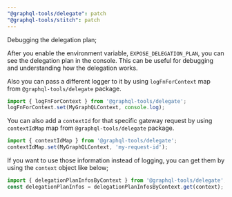 ```yaml
---
"@graphql-tools/delegate": patch
"@graphql-tools/stitch": patch
---
```


Debugging the delegation plan;

After you enable the environment variable, `EXPOSE_DELEGATION_PLAN`, you can see the delegation plan in the console. This can be useful for debugging and understanding how the delegation works.

Also you can pass a different logger to it by using `logFnForContext` map from `@graphql-tools/delegate` package.

```ts
import { logFnForContext } from '@graphql-tools/delegate';
logFnForContext.set(MyGraphQLContext, console.log);
```

You can also add a `contextId` for that specific gateway request by using `contextIdMap` map from `@graphql-tools/delegate` package.

```ts
import { contextIdMap } from '@graphql-tools/delegate';
contextIdMap.set(MyGraphQLContext, 'my-request-id');
```

If you want to use those information instead of logging, you can get them by using the `context` object like below;

```ts
import { delegationPlanInfosByContext } from '@graphql-tools/delegate';
const delegationPlanInfos = delegationPlanInfosByContext.get(context);
```

